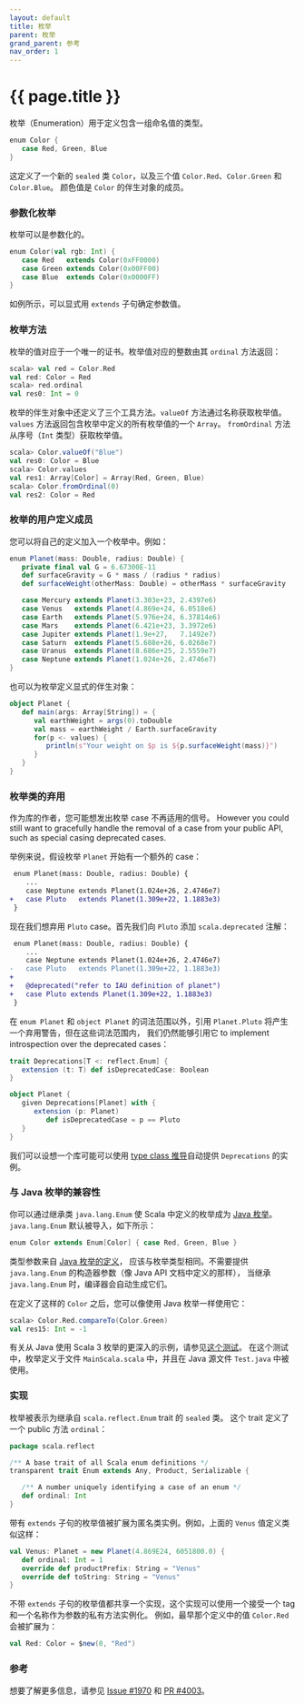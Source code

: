 ```yaml
---
layout: default
title: 枚举
parent: 枚举
grand_parent: 参考
nav_order: 1
---
```


# {{ page.title }}

枚举（Enumeration）用于定义包含一组命名值的类型。

```scala
enum Color {
   case Red, Green, Blue
}
```

这定义了一个新的 `sealed` 类 `Color`，以及三个值 `Color.Red`、`Color.Green` 和 `Color.Blue`。
颜色值是 `Color` 的伴生对象的成员。

### 参数化枚举

枚举可以是参数化的。

```scala
enum Color(val rgb: Int) {
   case Red   extends Color(0xFF0000)
   case Green extends Color(0x00FF00)
   case Blue  extends Color(0x0000FF)
}
```

如例所示，可以显式用 `extends` 子句确定参数值。

### 枚举方法

枚举的值对应于一个唯一的证书。枚举值对应的整数由其 `ordinal` 方法返回：

```scala
scala> val red = Color.Red
val red: Color = Red
scala> red.ordinal
val res0: Int = 0
```

枚举的伴生对象中还定义了三个工具方法。`valueOf` 方法通过名称获取枚举值。
`values` 方法返回包含枚举中定义的所有枚举值的一个 `Array`。
`fromOrdinal` 方法从序号（`Int` 类型）获取枚举值。

```scala
scala> Color.valueOf("Blue")
val res0: Color = Blue
scala> Color.values
val res1: Array[Color] = Array(Red, Green, Blue)
scala> Color.fromOrdinal(0)
val res2: Color = Red
```

### 枚举的用户定义成员

您可以将自己的定义加入一个枚举中。例如：

```scala
enum Planet(mass: Double, radius: Double) {
   private final val G = 6.67300E-11
   def surfaceGravity = G * mass / (radius * radius)
   def surfaceWeight(otherMass: Double) = otherMass * surfaceGravity

   case Mercury extends Planet(3.303e+23, 2.4397e6)
   case Venus   extends Planet(4.869e+24, 6.0518e6)
   case Earth   extends Planet(5.976e+24, 6.37814e6)
   case Mars    extends Planet(6.421e+23, 3.3972e6)
   case Jupiter extends Planet(1.9e+27,   7.1492e7)
   case Saturn  extends Planet(5.688e+26, 6.0268e7)
   case Uranus  extends Planet(8.686e+25, 2.5559e7)
   case Neptune extends Planet(1.024e+26, 2.4746e7)
}
```

也可以为枚举定义显式的伴生对象：

```scala
object Planet {
   def main(args: Array[String]) = {
      val earthWeight = args(0).toDouble
      val mass = earthWeight / Earth.surfaceGravity
      for(p <- values) {
         println(s"Your weight on $p is ${p.surfaceWeight(mass)}")
      }
   }
}
```

### 枚举类的弃用

作为库的作者，您可能想发出枚举 case 不再适用的信号。
However you could still want to gracefully handle the removal of a case from your public API, such as special casing deprecated cases.

举例来说，假设枚举 `Planet` 开始有一个额外的 case：

```diff
 enum Planet(mass: Double, radius: Double) {
    ...
    case Neptune extends Planet(1.024e+26, 2.4746e7)
+   case Pluto   extends Planet(1.309e+22, 1.1883e3)
 }
```
现在我们想弃用 `Pluto` case。首先我们向 `Pluto` 添加 `scala.deprecated` 注解：

```diff
 enum Planet(mass: Double, radius: Double) {
    ...
    case Neptune extends Planet(1.024e+26, 2.4746e7)
-   case Pluto   extends Planet(1.309e+22, 1.1883e3)
+
+   @deprecated("refer to IAU definition of planet")
+   case Pluto extends Planet(1.309e+22, 1.1883e3)
 }
```

在 `enum Planet` 和 `object Planet` 的词法范围以外，引用 `Planet.Pluto` 将产生一个弃用警告，但在这些词法范围内，
我们仍然能够引用它 to implement introspection over the deprecated cases：

```scala
trait Deprecations[T <: reflect.Enum] {
   extension (t: T) def isDeprecatedCase: Boolean
}

object Planet {
   given Deprecations[Planet] with {
      extension (p: Planet)
         def isDeprecatedCase = p == Pluto
   }
}
```

我们可以设想一个库可能可以使用 [type class 推导](../contextual/derivation.md)自动提供 `Deprecations` 
的实例。

### 与 Java 枚举的兼容性

你可以通过继承类 `java.lang.Enum` 使 Scala 中定义的枚举成为 [Java 枚举](https://docs.oracle.com/javase/tutorial/java/javaOO/enum.html)。
`java.lang.Enum` 默认被导入，如下所示：

```scala
enum Color extends Enum[Color] { case Red, Green, Blue }
```

类型参数来自 [Java 枚举的定义](https://docs.oracle.com/javase/8/docs/api/index.html?java/lang/Enum.html)，
应该与枚举类型相同。不需要提供 `java.lang.Enum` 的构造器参数（像 Java API 文档中定义的那样），
当继承 `java.lang.Enum` 时，编译器会自动生成它们。

在定义了这样的 `Color` 之后，您可以像使用 Java 枚举一样使用它：

```scala
scala> Color.Red.compareTo(Color.Green)
val res15: Int = -1
```

有关从 Java 使用 Scala 3 枚举的更深入的示例，请参见[这个测试](https://github.com/lampepfl/dotty/tree/master/tests/run/enum-java)。
在这个测试中，枚举定义于文件 `MainScala.scala` 中，并且在 Java 源文件 `Test.java` 中被使用。

### 实现

枚举被表示为继承自 `scala.reflect.Enum` trait 的 `sealed` 类。
这个  trait 定义了一个 public 方法 `ordinal`：

```scala
package scala.reflect

/** A base trait of all Scala enum definitions */
transparent trait Enum extends Any, Product, Serializable {

   /** A number uniquely identifying a case of an enum */
   def ordinal: Int
}
```

带有 `extends` 子句的枚举值被扩展为匿名类实例。例如，上面的 `Venus` 值定义类似这样：

```scala
val Venus: Planet = new Planet(4.869E24, 6051800.0) {
   def ordinal: Int = 1
   override def productPrefix: String = "Venus"
   override def toString: String = "Venus"
}
```

不带 `extends` 子句的枚举值都共享一个实现，这个实现可以使用一个接受一个 tag 和一个名称作为参数的私有方法实例化。
例如，最早那个定义中的值 `Color.Red` 会被扩展为：

```scala
val Red: Color = $new(0, "Red")
```

### 参考

想要了解更多信息，请参见 [Issue #1970](https://github.com/lampepfl/dotty/issues/1970) 和 
[PR #4003](https://github.com/lampepfl/dotty/pull/4003)。
